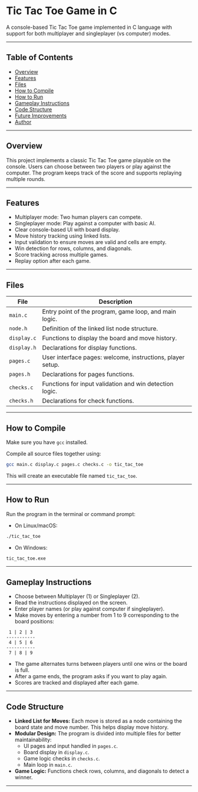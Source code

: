 
# Tic Tac Toe Game in C

A console-based Tic Tac Toe game implemented in C language with support for both multiplayer and singleplayer (vs computer) modes.

---

## Table of Contents
- [Overview](#overview)
- [Features](#features)
- [Files](#files)
- [How to Compile](#how-to-compile)
- [How to Run](#how-to-run)
- [Gameplay Instructions](#gameplay-instructions)
- [Code Structure](#code-structure)
- [Future Improvements](#future-improvements)
- [Author](#author)

---

## Overview

This project implements a classic Tic Tac Toe game playable on the console. Users can choose between two players or play against the computer. The program keeps track of the score and supports replaying multiple rounds.

---

## Features

- Multiplayer mode: Two human players can compete.
- Singleplayer mode: Play against a computer with basic AI.
- Clear console-based UI with board display.
- Move history tracking using linked lists.
- Input validation to ensure moves are valid and cells are empty.
- Win detection for rows, columns, and diagonals.
- Score tracking across multiple games.
- Replay option after each game.

---

## Files

| File          | Description                                |
|---------------|--------------------------------------------|
| `main.c`      | Entry point of the program, game loop, and main logic. |
| `node.h`      | Definition of the linked list node structure. |
| `display.c`   | Functions to display the board and move history. |
| `display.h`   | Declarations for display functions.         |
| `pages.c`     | User interface pages: welcome, instructions, player setup. |
| `pages.h`     | Declarations for pages functions.            |
| `checks.c`    | Functions for input validation and win detection logic. |
| `checks.h`    | Declarations for check functions.            |

---

## How to Compile

Make sure you have `gcc` installed.

Compile all source files together using:

```bash
gcc main.c display.c pages.c checks.c -o tic_tac_toe
```

This will create an executable file named `tic_tac_toe`.

---

## How to Run

Run the program in the terminal or command prompt:

- On Linux/macOS:

```bash
./tic_tac_toe
```

- On Windows:

```bash
tic_tac_toe.exe
```

---

## Gameplay Instructions

- Choose between Multiplayer (1) or Singleplayer (2).
- Read the instructions displayed on the screen.
- Enter player names (or play against computer if singleplayer).
- Make moves by entering a number from 1 to 9 corresponding to the board positions:

```
 1 | 2 | 3
-----------
 4 | 5 | 6
-----------
 7 | 8 | 9
```

- The game alternates turns between players until one wins or the board is full.
- After a game ends, the program asks if you want to play again.
- Scores are tracked and displayed after each game.

---

## Code Structure

- **Linked List for Moves:** Each move is stored as a node containing the board state and move number. This helps display move history.
- **Modular Design:** The program is divided into multiple files for better maintainability:
  - UI pages and input handled in `pages.c`.
  - Board display in `display.c`.
  - Game logic checks in `checks.c`.
  - Main loop in `main.c`.
- **Game Logic:** Functions check rows, columns, and diagonals to detect a winner.

---